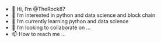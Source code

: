 - 👋 Hi, I’m @TheRock87
- 👀 I’m interested in python and data science and block chain 
- 🌱 I’m currently learning python and data science
- 💞️ I’m looking to collaborate on ...
- 📫 How to reach me ...

<!---
TheRock87/TheRock87 is a ✨ special ✨ repository because its `README.md` (this file) appears on your GitHub profile.
You can click the Preview link to take a look at your changes.
--->
